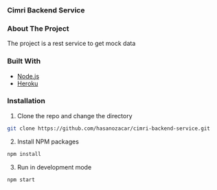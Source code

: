 ### Cimri Backend Service

### About The Project

The project is a rest service to get mock data

### Built With

- [Node.js](https://nodejs.org/en/)
- [Heroku](https://dashboard.heroku.com/)

### Installation

1. Clone the repo and change the directory

```sh
git clone https://github.com/hasanozacar/cimri-backend-service.git
```
2. Install NPM packages

```sh
npm install
```
3. Run in development mode

```sh
npm start
```
